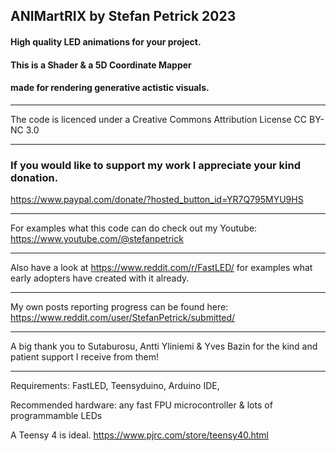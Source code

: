 ## ANIMartRIX by Stefan Petrick 2023

#### High quality LED animations for your project.

#### This is a Shader & a 5D Coordinate Mapper 
#### made for rendering generative actistic visuals.                                                      

-------------------------------------------------------------------------------------------

The code is licenced under a Creative Commons Attribution License CC BY-NC 3.0

-------------------------------------------------------------------------------------------

### If you would like to support my work I appreciate your kind donation. 

https://www.paypal.com/donate/?hosted_button_id=YR7Q795MYU9HS

--------------------------------------------------------------------------------------------

For examples what this code can do check out my Youtube: https://www.youtube.com/@stefanpetrick

--------------------------------------------------------------------------------------------

Also have a look at https://www.reddit.com/r/FastLED/ for examples what early adopters have created with it already.

--------------------------------------------------------------------------------------------

My own posts reporting progress can be found here: https://www.reddit.com/user/StefanPetrick/submitted/

--------------------------------------------------------------------------------------------

A big thank you to Sutaburosu, Antti Yliniemi & Yves Bazin for the kind and patient support I receive from them!

--------------------------------------------------------------------------------------------

Requirements: FastLED, Teensyduino, Arduino IDE, 

Recommended hardware: any fast FPU microcontroller & lots of programmamble LEDs

A Teensy 4 is ideal. https://www.pjrc.com/store/teensy40.html





